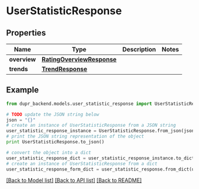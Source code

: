 # UserStatisticResponse


## Properties
Name | Type | Description | Notes
------------ | ------------- | ------------- | -------------
**overview** | [**RatingOverviewResponse**](RatingOverviewResponse.md) |  | 
**trends** | [**TrendResponse**](TrendResponse.md) |  | 

## Example

```python
from dupr_backend.models.user_statistic_response import UserStatisticResponse

# TODO update the JSON string below
json = "{}"
# create an instance of UserStatisticResponse from a JSON string
user_statistic_response_instance = UserStatisticResponse.from_json(json)
# print the JSON string representation of the object
print UserStatisticResponse.to_json()

# convert the object into a dict
user_statistic_response_dict = user_statistic_response_instance.to_dict()
# create an instance of UserStatisticResponse from a dict
user_statistic_response_form_dict = user_statistic_response.from_dict(user_statistic_response_dict)
```
[[Back to Model list]](../README.md#documentation-for-models) [[Back to API list]](../README.md#documentation-for-api-endpoints) [[Back to README]](../README.md)


